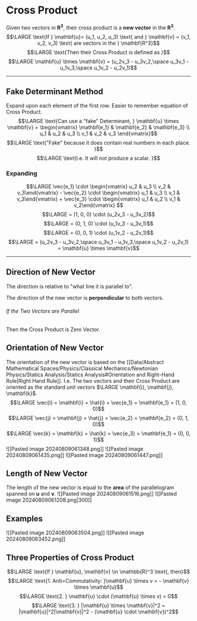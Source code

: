 # Cross Product
Given two vectors in $\mathbf{R^3}$, their cross product is a **new vector** in the $\mathbf{R^3}$.
$$\LARGE \text{If } \mathbf{u}= (u_1, u_2, u_3) \text{ and } \mathbf{v} = (v_1, v_2, v_3) \text{ are vectors in the } \mathbf{R^3}$$
$$\LARGE \text{Then their Cross Product is defined as }$$
$$\LARGE \mathbf{u} \times \mathbf{v} = (u_2v_3 - u_3v_2,\space u_3v_1 - u_1v_3,\space u_1v_2 - u_2v_1)$$
- - -
## Fake Determinant Method
Expand upon each element of the first row. 
	Easier to remember equation of Cross Product.
$$\LARGE \text{Can use a "fake" Determinant, } \mathbf{u} \times \mathbf{v} = \begin{vmatrix} \mathbf{e_1} & \mathbf{e_2} & \mathbf{e_3} \\ u_1 & u_2 & u_3 \\ v_1 & v_2 & v_3 \end{vmatrix}$$
$$\LARGE \text{"Fake" because it does contain real numbers in each place. }$$
$$\LARGE \text{I.e. It will not produce a scalar. }$$
### Expanding
$$\LARGE \vec{e_1} \cdot \begin{vmatrix} u_2 & u_3 \\ v_2 & v_3\end{vmatrix} - \vec{e_2} \cdot \begin{vmatrix} u_1 & u_3 \\ v_1 & v_3\end{vmatrix} + \vec{e_3} \cdot \begin{vmatrix} u_1 & u_2 \\ v_1 & v_2\end{vmatrix} $$
$$\LARGE = (1, 0, 0) \cdot (u_2v_3 - u_3v_2)$$
$$\LARGE = (0, 1, 0) \cdot (u_1v_3 - u_3v_1)$$
$$\LARGE = (0, 0, 1) \cdot (u_1v_2 - u_2v_1)$$
$$\LARGE  = (u_2v_3 - u_3v_2,\space u_3v_1 - u_1v_3,\space u_1v_2 - u_2v_1) = \mathbf{u} \times \mathbf{v}$$
- - -
## Direction of New Vector
The direction is relative to "what line it is parallel to".

The direction of the new vector is **perpendicular** to both vectors.
###### If the Two Vectors are Parallel
Then the Cross Product is Zero Vector.
## Orientation of New Vector
The orientation of the new vector is based on the [[Data/Abstract Mathematical Spaces/Physics/Classical Mechanics/Newtonian Physics/Statics Analysis/Statics Analysis#Orientation and Right-Hand Rule|Right Hand Rule]].
	I.e. The two vectors and their Cross Product are oriented as the standard unit vectors $\LARGE \mathbf{i}, \mathbf{j}, \mathbf{k}$.
$$\LARGE \vec{i} = \mathbf{i} = \hat{i} = \vec{e_1} = \mathbf{e_1} = (1, 0, 0)$$
$$\LARGE \vec{j} = \mathbf{j} = \hat{j} = \vec{e_2} = \mathbf{e_2} = (0, 1, 0)$$
$$\LARGE \vec{k} = \mathbf{k} = \hat{k} = \vec{e_3} = \mathbf{e_1} = (0, 0, 1)$$
![[Pasted image 20240809061348.png]]
![[Pasted image 20240809061435.png]]
![[Pasted image 20240809061447.png]]
## Length of New Vector
The length of the new vector is equal to the **area** of the parallelogram spanned on $\mathbf{u}$ and $\mathbf{v}$.
![[Pasted image 20240809061516.png]]
![[Pasted image 20240809061208.png|300]]
## Examples
![[Pasted image 20240809063504.png]]
![[Pasted image 20240809063452.png]]
## Three Properties of Cross Product
$$\LARGE \text{If } \mathbf{u}, \mathbf{v} \in \mathbb{R}^3 \text{, then}$$
$$\LARGE \text{1. Anti=Commutativity: }\mathbf{u} \times v = - \mathbf{v} \times \mathbf{u}$$
$$\LARGE \text{2. } \mathbf{u} \cdot (\mathbf{u} \times v) = 0$$
$$\LARGE \text{3. } |\mathbf{u} \times \mathbf{v}|^2 = |\mathbf{u}|^2|\mathbf{v}|^2 - (\mathbf{u} \cdot \mathbf{v})^2$$
